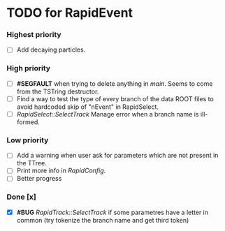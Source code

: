 # TODO for RapidEvent

### Highest priority

- [ ] Add decaying particles.

### High priority

- [ ] **#SEGFAULT** when trying to delete anything in _main_. Seems to come
from the TSTring destructor.
- [ ] Find a way to test the type of every branch of the data ROOT files to
avoid hardcoded skip of "nEvent" in RapidSelect.
- [ ] _RapidSelect::SelectTrack_ Manage error when a branch name is ill-formed.

### Low priority

- [ ] Add a warning when user ask for parameters which are not present in
the TTree.
- [ ] Print more info in _RapidConfig_.
- [ ] Better progress

### Done [x]

- [x] **#BUG** _RapidTrack::SelectTrack_ if some parametres have a letter in
common (try tokenize the branch name and get third token)
